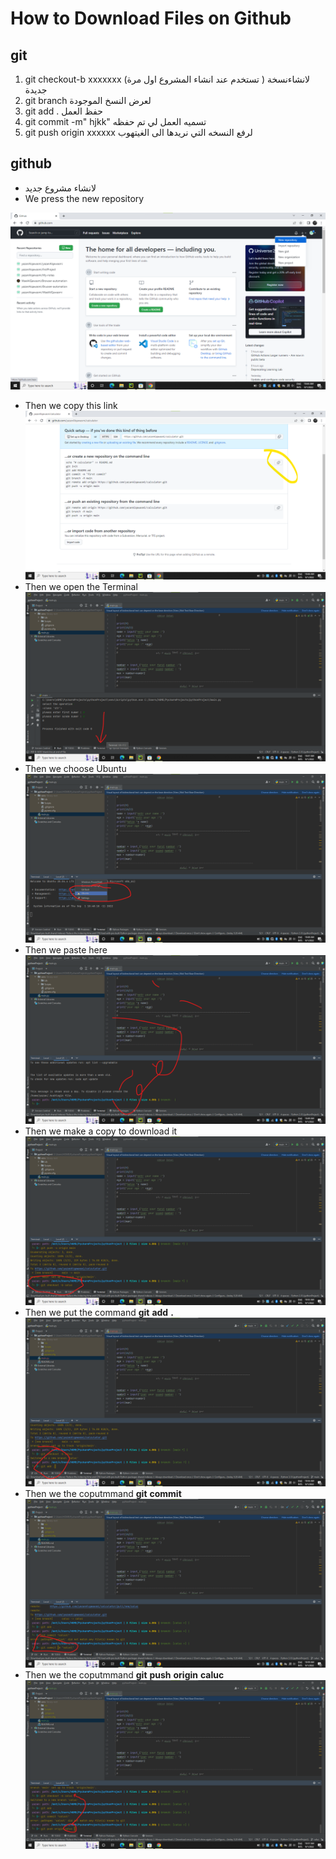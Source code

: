 # How to Download Files on Github
## git 
1. git checkout-b xxxxxxx  (تستخدم عند انشاء المشروع اول مرة ) لانشاءنسخة جديدة
1. git branch          لعرض النسخ الموجودة
2. git add .            حفظ العمل
3. git commit -m" hjkk"   تسميه العمل لي تم حفظه
4. git push origin xxxxxx لرفع النسخه التي نريدها الى الغيتهوب
## github
- لانشاء مشروع جديد
- We press the new repository

![Error](photoes/1.png)


- Then we copy this link
![Error](photoes/2.png)
- Then we open the Terminal
![Error](photoes/3.png)
- Then we choose Ubuntu
![Error](photoes/4.png)
- Then we paste here
![Error](photoes/5.png)
- Then we make a copy to download it 
![Error](photoes/6.png)
- Then we put the command __git__  __add__ __.__
![Error](photoes/7.png)
- Then we  the coputmmand __git__ __commit__
![Error](photoes/8.png)
- Then we  the coputmmand __git__ __push__ __origin__ __caluc__
![Error](photoes/9.png)





 